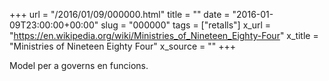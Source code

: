 +++
url = "/2016/01/09/000000.html"
title = ""
date = "2016-01-09T23:00:00+00:00"
slug = "000000"
tags = ["retalls"]
x_url = "https://en.wikipedia.org/wiki/Ministries_of_Nineteen_Eighty-Four"
x_title = "Ministries of Nineteen Eighty Four"
x_source = ""
+++

Model per a governs en funcions.
